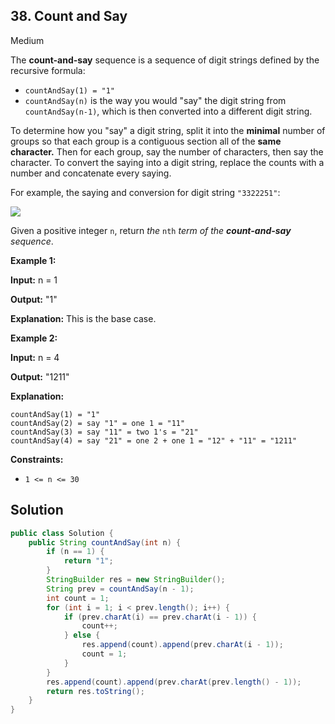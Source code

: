## 38\. Count and Say

Medium

The **count-and-say** sequence is a sequence of digit strings defined by the recursive formula:

*   `countAndSay(1) = "1"`
*   `countAndSay(n)` is the way you would "say" the digit string from `countAndSay(n-1)`, which is then converted into a different digit string.

To determine how you "say" a digit string, split it into the **minimal** number of groups so that each group is a contiguous section all of the **same character.** Then for each group, say the number of characters, then say the character. To convert the saying into a digit string, replace the counts with a number and concatenate every saying.

For example, the saying and conversion for digit string `"3322251"`:

![](https://assets.leetcode.com/uploads/2020/10/23/countandsay.jpg)

Given a positive integer `n`, return _the_ `nth` _term of the **count-and-say** sequence_.

**Example 1:**

**Input:** n = 1

**Output:** "1"

**Explanation:** This is the base case. 

**Example 2:**

**Input:** n = 4

**Output:** "1211"

**Explanation:**

    countAndSay(1) = "1"
    countAndSay(2) = say "1" = one 1 = "11"
    countAndSay(3) = say "11" = two 1's = "21"
    countAndSay(4) = say "21" = one 2 + one 1 = "12" + "11" = "1211" 

**Constraints:**

*   `1 <= n <= 30`

## Solution

```java
public class Solution {
    public String countAndSay(int n) {
        if (n == 1) {
            return "1";
        }
        StringBuilder res = new StringBuilder();
        String prev = countAndSay(n - 1);
        int count = 1;
        for (int i = 1; i < prev.length(); i++) {
            if (prev.charAt(i) == prev.charAt(i - 1)) {
                count++;
            } else {
                res.append(count).append(prev.charAt(i - 1));
                count = 1;
            }
        }
        res.append(count).append(prev.charAt(prev.length() - 1));
        return res.toString();
    }
}
```